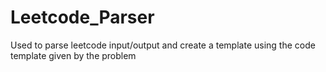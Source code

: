 # Leetcode_Parser
Used to parse leetcode input/output and create a template using the code template given by the problem
